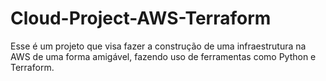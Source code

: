 # Cloud-Project-AWS-Terraform
Esse é um projeto que visa fazer a construção de uma infraestrutura na AWS de uma forma amigável, fazendo uso de ferramentas como Python e Terraform.
